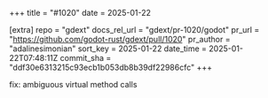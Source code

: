 +++
title = "#1020"
date = 2025-01-22

[extra]
repo = "gdext"
docs_rel_url = "gdext/pr-1020/godot"
pr_url = "https://github.com/godot-rust/gdext/pull/1020"
pr_author = "adalinesimonian"
sort_key = 2025-01-22
date_time = 2025-01-22T07:48:11Z
commit_sha = "ddf30e6313215c93ecb1b053db8b39df22986cfc"
+++

fix: ambiguous virtual method calls
